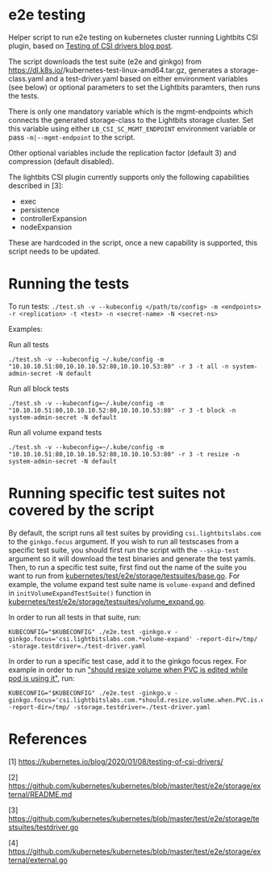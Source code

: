 # e2e testing

Helper script to run e2e testing on kubernetes cluster running Lightbits CSI plugin, based on [Testing of CSI drivers blog post](https://kubernetes.io/blog/2020/01/08/testing-of-csi-drivers/).

The script downloads the test suite (e2e and ginkgo) from https://dl.k8s.io/<k8s version>/kubernetes-test-linux-amd64.tar.gz, generates a storage-class.yaml and a test-driver.yaml based on either environment variables (see below) or optional parameters to set the Lightbits paramters, then runs the tests.

There is only one mandatory variable which is the mgmt-endpoints which connects the generated storage-class to the Lightbits storage cluster.
Set this variable using either `LB_CSI_SC_MGMT_ENDPOINT` environment variable or pass `-m|--mgmt-endpoint` to the script.

Other optional variables include the replication factor (default 3) and compression (default disabled).

The lightbits CSI plugin currently supports only the following capabilities described in [3]:

 - exec
 - persistence
 - controllerExpansion
 - nodeExpansion

These are hardcoded in the script, once a new capability is supported, this script needs to be updated.

# Running the tests

To run tests: `./test.sh -v --kubeconfig </path/to/config> -m <endpoints> -r <replication> -t <test> -n <secret-name> -N <secret-ns>`

Examples:

Run all tests
```
./test.sh -v --kubeconfig ~/.kube/config -m "10.10.10.51:80,10.10.10.52:80,10.10.10.53:80" -r 3 -t all -n system-admin-secret -N default
```

Run all block tests
```
./test.sh -v --kubeconfig=~/.kube/config -m "10.10.10.51:80,10.10.10.52:80,10.10.10.53:80" -r 3 -t block -n system-admin-secret -N default
```

Run all volume expand tests
```
./test.sh -v --kubeconfig=~/.kube/config -m "10.10.10.51:80,10.10.10.52:80,10.10.10.53:80" -r 3 -t resize -n system-admin-secret -N default
```

# Running specific test suites not covered by the script

By default, the script runs all test suites by providing `csi.lightbitslabs.com` to the `ginkgo.focus` argument.
If you wish to run all testscases from a specific test suite, you should first run the script with the `--skip-test` argument so it will download the test binaries and generate the test yamls.
Then, to run a specific test suite, first find out the name of the suite you want to run from [kubernetes/test/e2e/storage/testsuites/base.go](https://github.com/kubernetes/kubernetes/blob/6d01c5a58996d1619ac049c2b3077274299eb2d0/test/e2e/storage/testsuites/base.go#L76).
For example, the volume expand test suite name is `volume-expand` and defined in `initVolumeExpandTestSuite()` function in [kubernetes/test/e2e/storage/testsuites/volume_expand.go](https://github.com/kubernetes/kubernetes/blob/6d01c5a58996d1619ac049c2b3077274299eb2d0/test/e2e/storage/testsuites/volume_expand.go#L62).

In order to run all tests in that suite, run:

```
KUBECONFIG="$KUBECONFIG" ./e2e.test -ginkgo.v -ginkgo.focus='csi.lightbitslabs.com.*volume-expand' -report-dir=/tmp/ -storage.testdriver=./test-driver.yaml
```

In order to run a specific test case, add it to the ginkgo focus regex. For example in order to run ["should resize volume when PVC is edited while pod is using it"](https://github.com/kubernetes/kubernetes/blob/6d01c5a58996d1619ac049c2b3077274299eb2d0/test/e2e/storage/testsuites/volume_expand.go#L238), run:

```
KUBECONFIG="$KUBECONFIG" ./e2e.test -ginkgo.v -ginkgo.focus='csi.lightbitslabs.com.*should.resize.volume.when.PVC.is.edited.while.pod.is.using.it' -report-dir=/tmp/ -storage.testdriver=./test-driver.yaml
```

# References

[1] https://kubernetes.io/blog/2020/01/08/testing-of-csi-drivers/

[2] https://github.com/kubernetes/kubernetes/blob/master/test/e2e/storage/external/README.md

[3] https://github.com/kubernetes/kubernetes/blob/master/test/e2e/storage/testsuites/testdriver.go

[4] https://github.com/kubernetes/kubernetes/blob/master/test/e2e/storage/external/external.go
